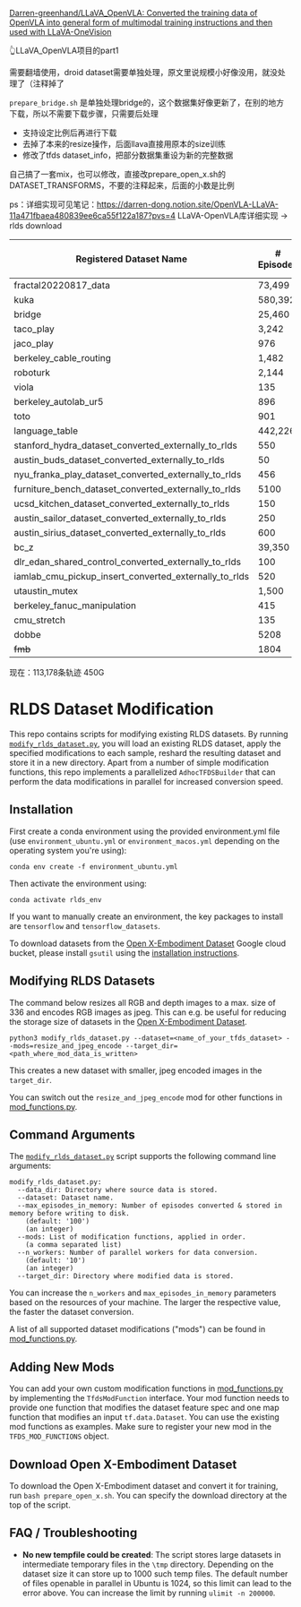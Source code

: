 [Darren-greenhand/LLaVA_OpenVLA: Converted the training data of OpenVLA into general form of multimodal training instructions and then used with LLaVA-OneVision](https://github.com/Darren-greenhand/LLaVA_OpenVLA/tree/main)

👆LLaVA_OpenVLA项目的part1

需要翻墙使用，droid dataset需要单独处理，原文里说规模小好像没用，就没处理了（注释掉了

`prepare_bridge.sh` 是单独处理bridge的，这个数据集好像更新了，在别的地方下载，所以不需要下载步骤，只需要后处理

* 支持设定比例后再进行下载
* 去掉了本来的resize操作，后面llava直接用原本的size训练
* 修改了tfds dataset_info，把部分数据集重设为新的完整数据

自己搞了一套mix，也可以修改，直接改prepare_open_x.sh的DATASET_TRANSFORMS，不要的注释起来，后面的小数是比例

ps：详细实现可见笔记：https://darren-dong.notion.site/OpenVLA-LLaVA-11a471fbaea480839ee6ca55f122a187?pvs=4
LLaVA-OpenVLA库详细实现 -> rlds download



| Registered Dataset Name                               | # Episodes | ratio | File Size (GB) |
| ----------------------------------------------------- | ---------- | ----- | -------------- |
| fractal20220817_data                                  | 73,499     | 0.15  | 111.06         |
| kuka                                                  | 580,392    | 0.07  | 778.02         |
| bridge                                                | 25,460     | 0.2   | 387.49         |
| taco_play                                             | 3,242      | 0.2   | 47.77          |
| jaco_play                                             | 976        | 0.3   | 9.24           |
| berkeley_cable_routing                                | 1,482      | 0.3   | 4.67           |
| roboturk                                              | 2,144      | 0.2   | 45.39          |
| viola                                                 | 135        | 0.5   | 10.4           |
| berkeley_autolab_ur5                                  | 896        | 0.3   | 76.39          |
| toto                                                  | 901        | 0.3   | 127.66         |
| language_table                                        | 442,226    | 0.1   | 399.22         |
| stanford_hydra_dataset_converted_externally_to_rlds   | 550        | 0.4   | 72.48          |
| austin_buds_dataset_converted_externally_to_rlds      | 50         | 0.5   | 1.49           |
| nyu_franka_play_dataset_converted_externally_to_rlds  | 456        | 0.3   | 5.18           |
| furniture_bench_dataset_converted_externally_to_rlds  | 5100       | 0.15  | 110            |
| ucsd_kitchen_dataset_converted_externally_to_rlds     | 150        | 0.5   | 1.33           |
| austin_sailor_dataset_converted_externally_to_rlds    | 250        | 0.5   | 18.85          |
| austin_sirius_dataset_converted_externally_to_rlds    | 600        | 0.4   | 6.55           |
| bc_z                                                  | 39,350     | 0.2   | 80.54          |
| dlr_edan_shared_control_converted_externally_to_rlds  | 100        | 0.5   | 3.09           |
| iamlab_cmu_pickup_insert_converted_externally_to_rlds | 520        | 0.4   | 50.29          |
| utaustin_mutex                                        | 1,500      | 0.2   | 20.79          |
| berkeley_fanuc_manipulation                           | 415        | 0.4   | 8.85           |
| cmu_stretch                                           | 135        | 0.5   | 0.71           |
| dobbe                                                 | 5208       | 0.1   | 21.1           |
| <s>fmb</s>                                            | 1804       | 0.2   | 356.5          |

现在：113,178条轨迹  450G




# RLDS Dataset Modification

This repo contains scripts for modifying existing RLDS datasets. 
By running [`modify_rlds_dataset.py`](modify_rlds_dataset.py), you will load an existing RLDS dataset, apply the specified
modifications to each sample, reshard the resulting dataset and store it in a new directory. Apart from a number of simple
modification functions, this repo implements a parallelized `AdhocTFDSBuilder` that can perform the data modifications
in parallel for increased conversion speed.

## Installation

First create a conda environment using the provided environment.yml file (use `environment_ubuntu.yml` or `environment_macos.yml` depending on the operating system you're using):
```
conda env create -f environment_ubuntu.yml
```

Then activate the environment using:
```
conda activate rlds_env
```

If you want to manually create an environment, the key packages to install are `tensorflow` and `tensorflow_datasets`.

To download datasets from the [Open X-Embodiment Dataset](https://robotics-transformer-x.github.io/) Google cloud bucket, 
please install `gsutil` using the [installation instructions](https://cloud.google.com/storage/docs/gsutil_install).


## Modifying RLDS Datasets

The command below resizes all RGB and depth images to a max. size of 336 and encodes RGB images as jpeg. 
This can e.g. be useful for reducing the storage size of datasets in the [Open X-Embodiment Dataset](https://robotics-transformer-x.github.io/).
```
python3 modify_rlds_dataset.py --dataset=<name_of_your_tfds_dataset> --mods=resize_and_jpeg_encode --target_dir=<path_where_mod_data_is_written>
```

This creates a new dataset with smaller, jpeg encoded images in the `target_dir`. 

You can switch out the `resize_and_jpeg_encode` mod for other functions in [mod_functions.py](rlds_dataset_mod/mod_functions.py).


## Command Arguments

The [`modify_rlds_dataset.py`](modify_rlds_dataset.py) script supports the following command line arguments:
```
modify_rlds_dataset.py:
  --data_dir: Directory where source data is stored.
  --dataset: Dataset name.
  --max_episodes_in_memory: Number of episodes converted & stored in memory before writing to disk.
    (default: '100')
    (an integer)
  --mods: List of modification functions, applied in order.
    (a comma separated list)
  --n_workers: Number of parallel workers for data conversion.
    (default: '10')
    (an integer)
  --target_dir: Directory where modified data is stored.
```
You can increase the `n_workers` and `max_episodes_in_memory` parameters based on the resources of your machine. 
The larger the respective value, the faster the dataset conversion. 

A list of all supported dataset modifications ("mods") can be found in [mod_functions.py](rlds_dataset_mod/mod_functions.py).


## Adding New Mods

You can add your own custom modification functions in [mod_functions.py](rlds_dataset_mod/mod_functions.py) by implementing 
the `TfdsModFunction` interface. Your mod function needs to provide one function that modifies the dataset feature spec
and one map function that modifies an input `tf.data.Dataset`. You can use the existing mod functions as examples.
Make sure to register your new mod in the `TFDS_MOD_FUNCTIONS` object.


## Download Open X-Embodiment Dataset
To download the Open X-Embodiment dataset and convert it for training, run `bash prepare_open_x.sh`. You can
specify the download directory at the top of the script.


## FAQ / Troubleshooting

- **No new tempfile could be created**: The script stores large datasets in intermediate temporary files in the 
`\tmp` directory. Depending on the dataset size it can store up to 1000 such temp files. The default number of 
files openable in parallel in Ubuntu is 1024, so this limit can lead to the error above. You can increase the limit by
running `ulimit -n 200000`.



